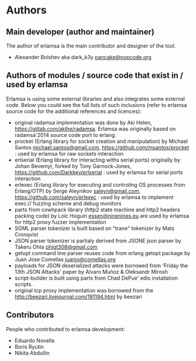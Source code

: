 Authors
=======

Main developer (author and maintainer)
--------------------------------------

The author of erlamsa is the main contributor and designer of the tool.

 - Alexander Bolshev aka dark_k3y <pancake@nopcode.org>


Authors of modules / source code that exist in / used by erlamsa
-------------------------------------------------------

Erlamsa is using some external libraries and also integrates some external code. Below you could see
the full lists of such inclusions (refer to erlamsa source code for the additional references and licences):

 - original radamsa implementation was done by Aki Helen, https://gitlab.com/akihe/radamsa. Erlamsa was originally based on radamsa'2014 source code port to erlang. 
 - procket (Erlang library for socket creation and manipulation) by Michael Santos <michael.santos@gmail.com>, https://github.com/msantos/procket : used by erlamsa for raw sockets interaction
 - erlserial (Erlang library for interacting withs serial ports) originally by Johan Bevemyr, forked by Tony Garnock-Jones, https://github.com/Darkkey/erlserial : used by erlamsa for serial ports interaction
 - erlexec (Erlang library for executing and controling OS processes from Erlang/OTP) by Serge Aleynikov <saleyn@gmail.com>, https://github.com/saleyn/erlexec : used by erlamsa to implement exec:// fuzzing scheme and debug monitors
 - parts from cowhpack library (http2 state machine and http2 headers packing code) by Loïc Hoguin <essen@ninenines.eu> are used by erlamsa for http2 proxy fuzzer implementation
 - SGML parser tokenizer is built based on "trane" tokenizer by Mats Cronqvist
 - JSON parser tokenizer is partialy derived from JSONE json parser by Takeru Ohta <phjgt308@gmail.com> 
 - getopt command line parser reuses code from erlang getopt package by Juan Jose Comellas <juanjo@comellas.org>
 - payloads for JSON deserialized attacks were borrowed from 'Friday the 13th JSON Attacks' paper by Alvaro Muñoz & Oleksandr Mirosh
 - script-builder is built using parts from Chad DePue' edis installation scripts.
 - original tcp proxy implementation was borrowed from the http://beezari.livejournal.com/191194.html by beezari

Contributors
------------

People who contributed to erlamsa development:

- Eduardo Novella
- Boris Ryutin
- Nikita Abdullin

